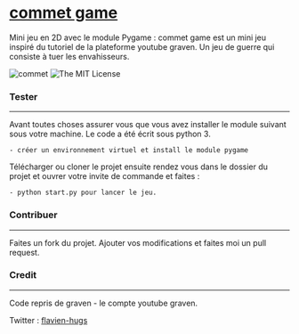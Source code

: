 # [commet game](https://github.com/flavien-hugs/commet)
Mini jeu en 2D avec le module Pygame : commet game est un mini jeu inspiré du tutoriel de la plateforme youtube graven. Un jeu de guerre qui consiste à tuer les envahisseurs.

![[commet](https://github.com/flavien-hugs/commet)](https://img.shields.io/badge/unsta-live--demo-orange.svg?style=flat)
![The MIT License](http://img.shields.io/badge/License-MIT-green.svg?style=flat)

### Tester
------------

Avant toutes choses assurer vous que vous avez installer le module suivant sous votre machine. Le code a été écrit sous python 3.

	- créer un environnement virtuel et install le module pygame

Télécharger ou cloner le projet ensuite rendez vous dans le dossier
du projet et ouvrer votre invite de commande et faites :

	- python start.py pour lancer le jeu.

### Contribuer
------------

Faites un fork du projet. Ajouter vos modifications et faites moi un
pull request.

### Credit
------------

Code repris de graven - le compte youtube graven.

Twitter : [flavien-hugs](https://twitter.com/flavien_hugs)